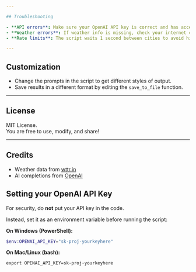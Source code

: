 ```yaml
---

## Troubleshooting

- **API errors**: Make sure your OpenAI API key is correct and has access to GPT-4.
- **Weather errors**: If weather info is missing, check your internet connection.
- **Rate limits**: The script waits 1 second between cities to avoid hitting API limits.

---
```


## Customization

- Change the prompts in the script to get different styles of output.
- Save results in a different format by editing the `save_to_file` function.

---

## License

MIT License.  
You are free to use, modify, and share!

---

## Credits

- Weather data from [wttr.in](https://wttr.in)
- AI completions from [OpenAI](https://openai.com)

## Setting your OpenAI API Key

For security, do **not** put your API key in the code.

Instead, set it as an environment variable before running the script:

**On Windows (PowerShell):**
```powershell
$env:OPENAI_API_KEY="sk-proj-yourkeyhere"
```

**On Mac/Linux (bash):**
```
export OPENAI_API_KEY=sk-proj-yourkeyhere
```